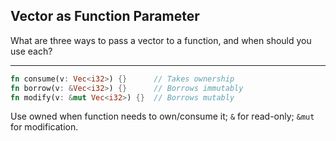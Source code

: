 ## Vector as Function Parameter

What are three ways to pass a vector to a function, and when should you use each?

---

```rust
fn consume(v: Vec<i32>) {}      // Takes ownership
fn borrow(v: &Vec<i32>) {}      // Borrows immutably
fn modify(v: &mut Vec<i32>) {}  // Borrows mutably
```
Use owned when function needs to own/consume it; `&` for read-only; `&mut` for modification.

